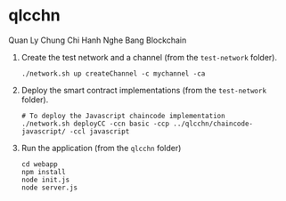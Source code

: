 # qlcchn
Quan Ly Chung Chi Hanh Nghe Bang Blockchain

1. Create the test network and a channel (from the `test-network` folder).
   ```
   ./network.sh up createChannel -c mychannel -ca
   ```
2. Deploy the smart contract implementations (from the `test-network` folder).
   ```
   # To deploy the Javascript chaincode implementation
   ./network.sh deployCC -ccn basic -ccp ../qlcchn/chaincode-javascript/ -ccl javascript
   ```

3. Run the application (from the `qlcchn` folder)

   ```
   cd webapp
   npm install
   node init.js
   node server.js
   ```